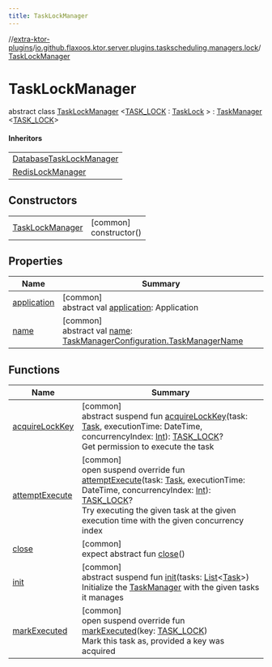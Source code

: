 ```yaml
---
title: TaskLockManager
---
```


//[extra-ktor-plugins](../../../index.md)/[io.github.flaxoos.ktor.server.plugins.taskscheduling.managers.lock](../index.md)/[TaskLockManager](index.md)

# TaskLockManager

abstract class [TaskLockManager](index.md)
&lt;[TASK_LOCK](index.md) : [TaskLock](../../io.github.flaxoos.ktor.server.plugins.taskscheduling.tasks/-task-lock/index.md)
&gt; : [TaskManager](../../io.github.flaxoos.ktor.server.plugins.taskscheduling.managers/-task-manager/index.md)
&lt;[TASK_LOCK](index.md)&gt;

#### Inheritors

|                                                                                                                                                   |
|---------------------------------------------------------------------------------------------------------------------------------------------------|
| [DatabaseTaskLockManager](../../io.github.flaxoos.ktor.server.plugins.taskscheduling.managers.lock.database/-database-task-lock-manager/index.md) |
| [RedisLockManager](../../io.github.flaxoos.ktor.server.plugins.taskscheduling.managers.lock.redis/-redis-lock-manager/index.md)                   |

## Constructors

|                                          |                           |
|------------------------------------------|---------------------------|
| [TaskLockManager](-task-lock-manager.md) | [common]<br>constructor() |

## Properties

| Name                                                                                                            | Summary                                                                                                                                                                                                                                                                                             |
|-----------------------------------------------------------------------------------------------------------------|-----------------------------------------------------------------------------------------------------------------------------------------------------------------------------------------------------------------------------------------------------------------------------------------------------|
| [application](../../io.github.flaxoos.ktor.server.plugins.taskscheduling.managers/-task-manager/application.md) | [common]<br>abstract val [application](../../io.github.flaxoos.ktor.server.plugins.taskscheduling.managers/-task-manager/application.md): Application                                                                                                                                               |
| [name](../../io.github.flaxoos.ktor.server.plugins.taskscheduling.managers/-task-manager/name.md)               | [common]<br>abstract val [name](../../io.github.flaxoos.ktor.server.plugins.taskscheduling.managers/-task-manager/name.md): [TaskManagerConfiguration.TaskManagerName](../../io.github.flaxoos.ktor.server.plugins.taskscheduling.managers/-task-manager-configuration/-task-manager-name/index.md) |

## Functions

| Name                                                                                                                                                               | Summary                                                                                                                                                                                                                                                                                                                                                                                                                                                                                      |
|--------------------------------------------------------------------------------------------------------------------------------------------------------------------|----------------------------------------------------------------------------------------------------------------------------------------------------------------------------------------------------------------------------------------------------------------------------------------------------------------------------------------------------------------------------------------------------------------------------------------------------------------------------------------------|
| [acquireLockKey](acquire-lock-key.md)                                                                                                                              | [common]<br>abstract suspend fun [acquireLockKey](acquire-lock-key.md)(task: [Task](../../io.github.flaxoos.ktor.server.plugins.taskscheduling.tasks/-task/index.md), executionTime: DateTime, concurrencyIndex: [Int](https://kotlinlang.org/api/latest/jvm/stdlib/kotlin/-int/index.md)): [TASK_LOCK](index.md)?<br>Get permission to execute the task                                                                                                                                     |
| [attemptExecute](attempt-execute.md)                                                                                                                               | [common]<br>open suspend override fun [attemptExecute](attempt-execute.md)(task: [Task](../../io.github.flaxoos.ktor.server.plugins.taskscheduling.tasks/-task/index.md), executionTime: DateTime, concurrencyIndex: [Int](https://kotlinlang.org/api/latest/jvm/stdlib/kotlin/-int/index.md)): [TASK_LOCK](index.md)?<br>Try executing the given task at the given execution time with the given concurrency index                                                                          |
| [close](../../io.github.flaxoos.ktor.server.plugins.taskscheduling.managers.lock.database/-database-task-lock-manager/index.md#539526881%2FFunctions%2F1182336650) | [common]<br>expect abstract fun [close](../../io.github.flaxoos.ktor.server.plugins.taskscheduling.managers.lock.database/-database-task-lock-manager/index.md#539526881%2FFunctions%2F1182336650)()                                                                                                                                                                                                                                                                                         |
| [init](../../io.github.flaxoos.ktor.server.plugins.taskscheduling.managers/-task-manager/init.md)                                                                  | [common]<br>abstract suspend fun [init](../../io.github.flaxoos.ktor.server.plugins.taskscheduling.managers/-task-manager/init.md)(tasks: [List](https://kotlinlang.org/api/latest/jvm/stdlib/kotlin.collections/-list/index.md)&lt;[Task](../../io.github.flaxoos.ktor.server.plugins.taskscheduling.tasks/-task/index.md)&gt;)<br>Initialize the [TaskManager](../../io.github.flaxoos.ktor.server.plugins.taskscheduling.managers/-task-manager/index.md) with the given tasks it manages |
| [markExecuted](mark-executed.md)                                                                                                                                   | [common]<br>open suspend override fun [markExecuted](mark-executed.md)(key: [TASK_LOCK](index.md))<br>Mark this task as, provided a key was acquired                                                                                                                                                                                                                                                                                                                                         |

